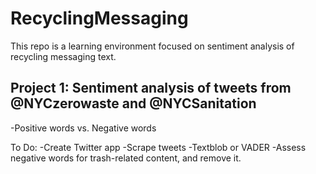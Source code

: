 # RecyclingMessaging

This repo is a learning environment focused on sentiment analysis of recycling messaging text.

## Project 1: Sentiment analysis of tweets from @NYCzerowaste and  @NYCSanitation
-Positive words vs. Negative words

To Do:
-Create Twitter app
-Scrape tweets
-Textblob or VADER
-Assess negative words for trash-related content, and remove it.




